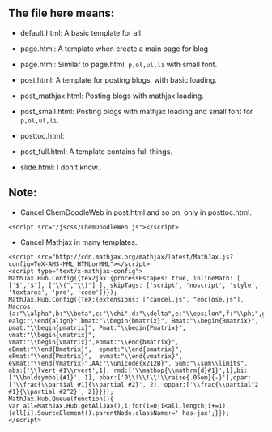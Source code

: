 
## The file here means:

- default.html: A basic template for all.

- page.html: A template when create a main page for blog
- page.html: Similar to page.html, `p,ol,ul,li` with small font.

- post.html: A template for posting blogs, with basic loading.
- post_mathjax.html: Posting blogs with mathjax loading.
- post_small.html: Posting blogs with mathjax loading and small font for `p,ol,ul,li`.
- posttoc.html: 
- post_full.html: A template contains full things.

- slide.html: I don't know..


## Note:

- Cancel ChemDoodleWeb in post.html and so on, only in posttoc.html.

~~~~ markup
<script src="/jscss/ChemDoodleWeb.js"></script>
~~~~

- Cancel Mathjax in many templates.

~~~~ markup
<script src="http://cdn.mathjax.org/mathjax/latest/MathJax.js?config=TeX-AMS-MML_HTMLorMML"></script>
<script type="text/x-mathjax-config">
MathJax.Hub.Config({tex2jax:{processEscapes: true, inlineMath: [ ['$','$'], ["\\(","\\)"] ], skipTags: ['script', 'noscript', 'style', 'textarea', 'pre', 'code']}});
MathJax.Hub.Config({TeX:{extensions: ["cancel.js", "enclose.js"],
Macros:{a:"\\alpha",b:"\\beta",c:"\\chi",d:"\\delta",e:"\\epsilon",f:"\\phi",g:"\\gamma",h:"\\eta",i:"\\iota",j:"\\varphi",k:"\\kappa",l:"\\lambda",m:"\\mu",n:"\\nu",o:"\\omicron",p:"\\pi",q:"\\theta",r:"\\rho",s:"\\sigma",t:"\\tau",u:"\\upsilon",v:"\\varpi",w:"\\omega",x:"\\xi",y:"\\psi",z:"\\zeta",D:"\\Delta",F:"\\Phi",G:"\\Gamma",J:"\\vartheta",L:"\\Lambda",P:"\\Pi",Q:"\\Theta",S:"\\Sigma",U:"\\Upsilon",V:"\\varsigma",W:"\\Omega",X:"\\Xi",Y:"\\Psi",ve:"\\varepsilon",vk:"\\varkappa",vq:"\\vartheta",vp:"\\varpi",vr:"\\varrho",vs:"\\varsigma",vf:"\\varphi",alg:"\\begin{align}", ealg:"\\end{align}",bmat:"\\begin{bmatrix}", Bmat:"\\begin{Bmatrix}", pmat:"\\begin{pmatrix}", Pmat:"\\begin{Pmatrix}", vmat:"\\begin{vmatrix}", Vmat:"\\begin{Vmatrix}",ebmat:"\\end{bmatrix}", eBmat:"\\end{Bmatrix}",  epmat:"\\end{pmatrix}",  ePmat:"\\end{Pmatrix}",  evmat:"\\end{vmatrix}",  eVmat:"\\end{Vmatrix}",AA:"\\unicode{x212B}", Sum:"\\sum\\limits", abs:['\\lvert #1\\rvert',1], rmd:['\\mathop{\\mathrm{d}#1}',1],bi:['\\boldsymbol{#1}', 1], obar:['0\\!\\!\\!\\raise{.05em}{-}'],opar:['\\frac{\\partial #1}{\\partial #2}', 2], oppar:['\\frac{\\partial^2 #1}{\\partial #2^2}', 2]}}});
MathJax.Hub.Queue(function(){
var all=MathJax.Hub.getAllJax(),i;for(i=0;i<all.length;i+=1){all[i].SourceElement().parentNode.className+=' has-jax';}});
</script>
~~~~

